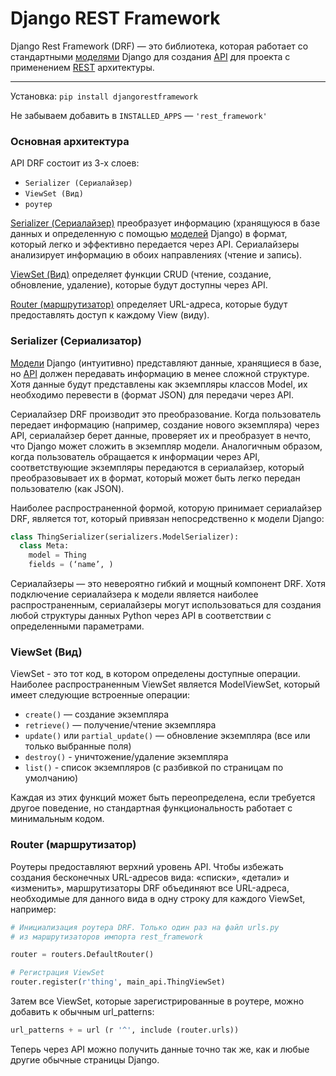 # Django REST Framework

Django Rest Framework (DRF) — это библиотека, которая работает со стандартными 
[моделями](Django-MVT-Model.md) Django 
для создания [API](REST%20API.md) для проекта c применением [REST](REST%20API.md) архитектуры.

---
Установка: `pip install djangorestframework`

Не забываем добавить в `INSTALLED_APPS` — `'rest_framework'`

### Основная архитектура
API DRF состоит из 3-х слоев: 
- `Serializer (Сериалайзер)`
- `ViewSet (Вид)` 
- `роутер`

[Serializer (Сериалайзер)](DRF-Сериалайзеры.md) преобразует информацию (хранящуюся в базе данных и 
определенную с помощью [моделей](Django-MVT-Model.md) Django) в формат, который легко и эффективно 
передается через API. Сериалайзеры анализирует информацию в обоих направлениях (чтение и запись).

[ViewSet (Вид)](DRF-ViewSet.md) определяет функции CRUD (чтение, создание, обновление, удаление), 
которые будут доступны через API.

[Router (маршрутизатор)](DRF-Router.md) определяет URL-адреса, которые будут предоставлять 
доступ к каждому View (виду).

### Serializer (Сериализатор)

[Модели](Django-MVT-Model.md) Django (интуитивно) представляют данные, хранящиеся в базе, 
но [API](REST%20API.md) должен передавать информацию в менее сложной структуре. 
Хотя данные будут представлены как экземпляры классов Model, их необходимо перевести 
в (формат JSON) для передачи через API.

Сериалайзер DRF производит это преобразование. Когда пользователь передает информацию 
(например, создание нового экземпляра) через API, сериалайзер берет данные, 
проверяет их и преобразует в нечто, что Django может сложить в экземпляр модели. 
Аналогичным образом, когда пользователь обращается к информации через API, 
соответствующие экземпляры передаются в сериалайзер, который преобразовывает их в формат, 
который может быть легко передан пользователю (как JSON).

Наиболее распространенной формой, которую принимает сериалайзер DRF, является тот, 
который привязан непосредственно к модели Django:
```python
class ThingSerializer(serializers.ModelSerializer):
  class Meta:
    model = Thing
    fields = (‘name’, )
```

Сериалайзеры — это невероятно гибкий и мощный компонент DRF. 
Хотя подключение сериалайзера к модели является наиболее распространенным, 
сериалайзеры могут использоваться для создания любой структуры данных Python через API 
в соответствии с определенными параметрами.

### ViewSet (Вид)

ViewSet - это тот код, в котором определены доступные операции. 
Наиболее распространенным ViewSet является ModelViewSet, который имеет следующие 
встроенные операции:

- `create()` — создание экземпляра
- `retrieve()` — получение/чтение экземпляра 
- `update()` или `partial_update()` — обновление экземпляра (все или только выбранные поля) 
- `destroy()` - уничтожение/удаление экземпляра 
- `list()` - список экземпляров (с разбивкой по страницам по умолчанию) 

Каждая из этих функций может быть переопределена, если требуется другое поведение, 
но стандартная функциональность работает с минимальным кодом.

### Router (маршрутизатор)

Роутеры предоставляют верхний уровень API. 
Чтобы избежать создания бесконечных URL-адресов вида: «списки», «детали» и «изменить», 
маршрутизаторы DRF объединяют все URL-адреса, необходимые для данного вида в одну строку для 
каждого ViewSet, например:
```python
# Инициализация роутера DRF. Только один раз на файл urls.py
# из маршрутизаторов импорта rest_framework

router = routers.DefaultRouter()

# Регистрация ViewSet
router.register(r'thing', main_api.ThingViewSet)
```

Затем все ViewSet, которые зарегистрированные в роутере, можно добавить к обычным url_patterns:
```python
url_patterns + = url (r '^', include (router.urls))
```
Теперь через API можно получить данные точно так же, как и любые другие обычные страницы Django.
